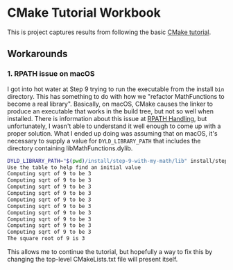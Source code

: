 # CMake Tutorial Workbook

This is project captures results from following the basic [CMake tutorial](https://cmake.org/cmake/help/v3.19/guide/tutorial/).

## Workarounds

### 1\. RPATH issue on macOS

I got into hot water at Step 9 trying to run the executable from the install `bin` directory. This has something to do with how we "refactor MathFunctions to become a real library". Basically, on macOS, CMake causes the linker to produce an executable that works in the build tree, but not so well when installed. There is information about this issue at [RPATH Handling](https://gitlab.kitware.com/cmake/community/-/wikis/doc/cmake/RPATH-handling), but unfortunately, I wasn't able to understand it well enough to come up with a proper solution. What I ended up doing was assuming that on macOS, it's necessary to supply a value for `DYLD_LIBRARY_PATH` that includes the directory containing libMathFunctions.dylib.

```bash
DYLD_LIBRARY_PATH="$(pwd)/install/step-9-with-my-math/lib" install/step-9-with-my-math/bin/Tutorial 9
Use the table to help find an initial value
Computing sqrt of 9 to be 3
Computing sqrt of 9 to be 3
Computing sqrt of 9 to be 3
Computing sqrt of 9 to be 3
Computing sqrt of 9 to be 3
Computing sqrt of 9 to be 3
Computing sqrt of 9 to be 3
Computing sqrt of 9 to be 3
Computing sqrt of 9 to be 3
Computing sqrt of 9 to be 3
The square root of 9 is 3
```

This allows me to continue the tutorial, but hopefully a way to fix this by changing the top-level CMakeLists.txt file will present itself.
